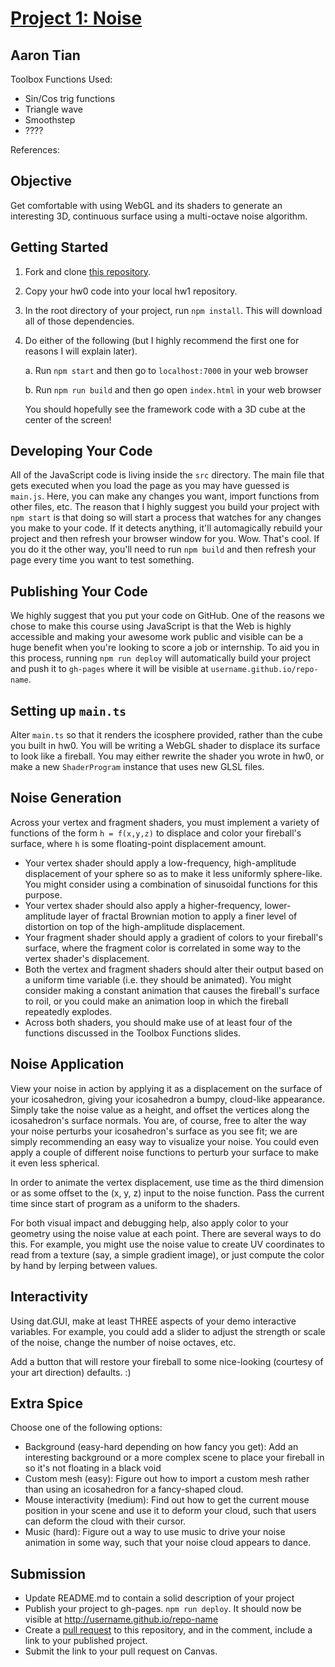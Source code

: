 # [Project 1: Noise](https://github.com/CIS-566-Fall-2022/hw01-fireball-base)

## Aaron Tian

Toolbox Functions Used:
* Sin/Cos trig functions
* Triangle wave
* Smoothstep
* ????

References:

## Objective

Get comfortable with using WebGL and its shaders to generate an interesting 3D, continuous surface using a multi-octave noise algorithm.

## Getting Started

1. Fork and clone [this repository](https://github.com/CIS700-Procedural-Graphics/Project1-Noise).

2. Copy your hw0 code into your local hw1 repository.

3. In the root directory of your project, run `npm install`. This will download all of those dependencies.

4. Do either of the following (but I highly recommend the first one for reasons I will explain later).

    a. Run `npm start` and then go to `localhost:7000` in your web browser

    b. Run `npm run build` and then go open `index.html` in your web browser

    You should hopefully see the framework code with a 3D cube at the center of the screen!


## Developing Your Code
All of the JavaScript code is living inside the `src` directory. The main file that gets executed when you load the page as you may have guessed is `main.js`. Here, you can make any changes you want, import functions from other files, etc. The reason that I highly suggest you build your project with `npm start` is that doing so will start a process that watches for any changes you make to your code. If it detects anything, it'll automagically rebuild your project and then refresh your browser window for you. Wow. That's cool. If you do it the other way, you'll need to run `npm build` and then refresh your page every time you want to test something.

## Publishing Your Code
We highly suggest that you put your code on GitHub. One of the reasons we chose to make this course using JavaScript is that the Web is highly accessible and making your awesome work public and visible can be a huge benefit when you're looking to score a job or internship. To aid you in this process, running `npm run deploy` will automatically build your project and push it to `gh-pages` where it will be visible at `username.github.io/repo-name`.

## Setting up `main.ts`

Alter `main.ts` so that it renders the icosphere provided, rather than the cube you built in hw0. You will be writing a WebGL shader to displace its surface to look like a fireball. You may either rewrite the shader you wrote in hw0, or make a new `ShaderProgram` instance that uses new GLSL files.

## Noise Generation

Across your vertex and fragment shaders, you must implement a variety of functions of the form `h = f(x,y,z)` to displace and color your fireball's surface, where `h` is some floating-point displacement amount.

- Your vertex shader should apply a low-frequency, high-amplitude displacement of your sphere so as to make it less uniformly sphere-like. You might consider using a combination of sinusoidal functions for this purpose.
- Your vertex shader should also apply a higher-frequency, lower-amplitude layer of fractal Brownian motion to apply a finer level of distortion on top of the high-amplitude displacement.
- Your fragment shader should apply a gradient of colors to your fireball's surface, where the fragment color is correlated in some way to the vertex shader's displacement.
- Both the vertex and fragment shaders should alter their output based on a uniform time variable (i.e. they should be animated). You might consider making a constant animation that causes the fireball's surface to roil, or you could make an animation loop in which the fireball repeatedly explodes.
- Across both shaders, you should make use of at least four of the functions discussed in the Toolbox Functions slides.


## Noise Application

View your noise in action by applying it as a displacement on the surface of your icosahedron, giving your icosahedron a bumpy, cloud-like appearance. Simply take the noise value as a height, and offset the vertices along the icosahedron's surface normals. You are, of course, free to alter the way your noise perturbs your icosahedron's surface as you see fit; we are simply recommending an easy way to visualize your noise. You could even apply a couple of different noise functions to perturb your surface to make it even less spherical.

In order to animate the vertex displacement, use time as the third dimension or as some offset to the (x, y, z) input to the noise function. Pass the current time since start of program as a uniform to the shaders.

For both visual impact and debugging help, also apply color to your geometry using the noise value at each point. There are several ways to do this. For example, you might use the noise value to create UV coordinates to read from a texture (say, a simple gradient image), or just compute the color by hand by lerping between values.

## Interactivity

Using dat.GUI, make at least THREE aspects of your demo interactive variables. For example, you could add a slider to adjust the strength or scale of the noise, change the number of noise octaves, etc. 

Add a button that will restore your fireball to some nice-looking (courtesy of your art direction) defaults. :)

## Extra Spice

Choose one of the following options: 

- Background (easy-hard depending on how fancy you get): Add an interesting background or a more complex scene to place your fireball in so it's not floating in a black void
- Custom mesh (easy): Figure out how to import a custom mesh rather than using an icosahedron for a fancy-shaped cloud.
- Mouse interactivity (medium): Find out how to get the current mouse position in your scene and use it to deform your cloud, such that users can deform the cloud with their cursor.
- Music (hard): Figure out a way to use music to drive your noise animation in some way, such that your noise cloud appears to dance.

## Submission

- Update README.md to contain a solid description of your project
- Publish your project to gh-pages. `npm run deploy`. It should now be visible at http://username.github.io/repo-name
- Create a [pull request](https://help.github.com/articles/creating-a-pull-request/) to this repository, and in the comment, include a link to your published project.
- Submit the link to your pull request on Canvas.
